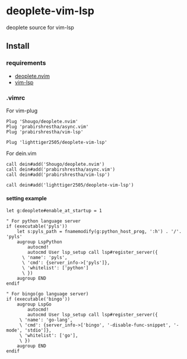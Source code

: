 # deoplete-vim-lsp

deoplete source for vim-lsp

## Install

### requirements

- [deoplete.nvim](https://github.com/Shougo/deoplete.nvim)
- [vim-lsp](https://github.com/prabirshrestha/vim-lsp)

### .vimrc

For vim-plug

```vim
Plug 'Shougo/deoplete.nvim'
Plug 'prabirshrestha/async.vim'
Plug 'prabirshrestha/vim-lsp'

Plug 'lighttiger2505/deoplete-vim-lsp'
```

For dein.vim

```vim
call dein#add('Shougo/deoplete.nvim')
call dein#add('prabirshrestha/async.vim')
call dein#add('prabirshrestha/vim-lsp')

call dein#add('lighttiger2505/deoplete-vim-lsp')
```

#### setting example

```vim
let g:deoplete#enable_at_startup = 1

" For python language server
if (executable('pyls'))
    let s:pyls_path = fnamemodify(g:python_host_prog, ':h') . '/'. 'pyls'
    augroup LspPython
        autocmd!
        autocmd User lsp_setup call lsp#register_server({
      \ 'name': 'pyls',
      \ 'cmd': {server_info->['pyls']},
      \ 'whitelist': ['python']
      \ })
    augroup END
endif

" For bingo(go language server)
if (executable('bingo'))
    augroup LspGo
        autocmd!
        autocmd User lsp_setup call lsp#register_server({
     \ 'name': 'go-lang',
     \ 'cmd': {server_info->['bingo', '-disable-func-snippet', '-mode', 'stdio']},
     \ 'whitelist': ['go'],
     \ })
    augroup END
endif
```
